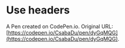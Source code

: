 # Use headers

A Pen created on CodePen.io. Original URL: [https://codepen.io/CsabaDu/pen/dyGqMQG](https://codepen.io/CsabaDu/pen/dyGqMQG).


